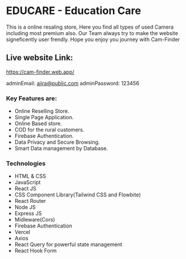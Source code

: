 # EDUCARE - Education Care

This is a online resaling store, Here you find all types of used Camera including most premium also. Our Team always try to make the website signeficently user frendly. Hope you enjoy you journey with Cam-Finder

## Live website Link: 

https://cam-finder.web.app/

adminEmail: ajira@public.com
adminPassword: 123456

### Key Features are: 

* Online Reselling Store.
* Single Page Application.
* Online Based store.
* COD for the rural customers.
* Firebase Authentication.
* Data Privacy and Secure Browsing.
* Smart Data management by Database.

### Technologies

* HTML & CSS
* JavaScript
* React JS
* CSS Component Library(Tailwind CSS and Flowbite)
* React Router
* Node JS
* Express JS
* Midleware(Cors)
* Firebase Authentication
* Vercel
* Axios
* React Query for powerful state management
* React Hook Form